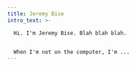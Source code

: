 ```yaml
---
title: Jeremy Bise
intro_text: >-

  Hi. I'm Jeremy Bise. Blah blah blah.


  When I'm not on the computer, I'm ...
---
```

